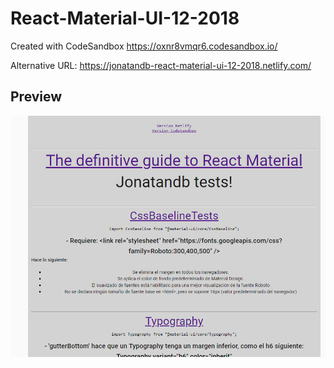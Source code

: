 # React-Material-UI-12-2018
Created with CodeSandbox https://oxnr8vmqr6.codesandbox.io/

Alternative URL: https://jonatandb-react-material-ui-12-2018.netlify.com/

## Preview
![](preview.png?raw=true)
